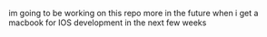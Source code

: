 im going to be working on this repo more in the future when i get a macbook for IOS development in the next few weeks
